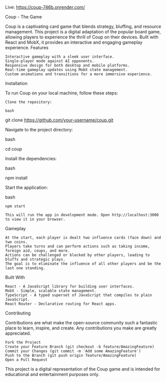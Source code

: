 Live: https://coup-746b.onrender.com/

Coup - The Game

Coup is a captivating card game that blends strategy, bluffing, and resource management. This project is a digital adaptation of the popular board game, allowing players to experience the thrill of Coup on their devices. Built with React and MobX, it provides an interactive and engaging gameplay experience.
Features

    Interactive gameplay with a sleek user interface.
    Single-player mode against AI opponents.
    Responsive design for both desktop and mobile platforms.
    Real-time gameplay updates using MobX state management.
    Custom animations and transitions for a more immersive experience.

Installation

To run Coup on your local machine, follow these steps:

    Clone the repository:

    bash

git clone https://github.com/your-username/coup.git

Navigate to the project directory:

bash

cd coup

Install the dependencies:

bash

npm install

Start the application:

bash

    npm start

    This will run the app in development mode. Open http://localhost:3000 to view it in your browser.

Gameplay

    At the start, each player is dealt two influence cards (face down) and two coins.
    Players take turns and can perform actions such as taking income, foreign aid, coups, and more.
    Actions can be challenged or blocked by other players, leading to bluffs and strategic plays.
    The goal is to eliminate the influence of all other players and be the last one standing.

Built With

    React - A JavaScript library for building user interfaces.
    MobX - Simple, scalable state management.
    TypeScript - A typed superset of JavaScript that compiles to plain JavaScript.
    React Router - Declarative routing for React apps.

Contributing

Contributions are what make the open-source community such a fantastic place to learn, inspire, and create. Any contributions you make are greatly appreciated.

    Fork the Project
    Create your Feature Branch (git checkout -b feature/AmazingFeature)
    Commit your Changes (git commit -m 'Add some AmazingFeature')
    Push to the Branch (git push origin feature/AmazingFeature)
    Open a Pull Request





This project is a digital representation of the Coup game and is intended for educational and entertainment purposes only.
